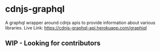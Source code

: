 # cdnjs-graphql
A graphql wrapper around cdnjs apis to provide information about various libraries.
Live Link: https://cdnjs-graphql-api.herokuapp.com/graphiql 

## WIP - Looking for contributors
